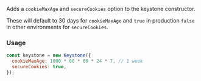 Adds a `cookieMaxAge` and `secureCookies` option to the keystone constructor. 

These will default to 30 days for `cookieMaxAge` and `true` in production `false` in other environments for `secureCookies`.

### Usage 
```javascript
const keystone = new Keystone({
  cookieMaxAge: 1000 * 60 * 60 * 24 * 7, // 1 week 
  secureCookies: true,
});
```